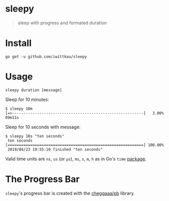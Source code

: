 sleepy
===

> sleep with progress and formated duration

# Install

```
go get -u github.com/iwittkau/sleepy
``` 

# Usage

```
sleepy duration [message]
```

Sleep for 10 minutes:

```
$ sleepy 10m
[=>----------------------------------------------------------]   3.00% 09m11s
``` 

Sleep for 10 seconds with message:

```
$ sleepy 10s "ten seconds"
 ten seconds [============================================================] 100.00%
 2019/04/23 19:55:10 finished "ten seconds"
``` 

Valid time units are `ns`, `us` (or `µs`), `ms`, `s`, `m`, `h` as in Go's `time` [package](https://godoc.org/time#ParseDuration).

# The Progress Bar

`sleepy`'s progress bar is created with the [cheggaaa/pb](https://github.com/cheggaaa/pb) library.